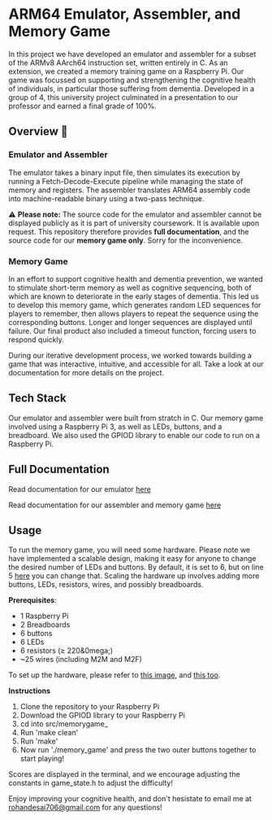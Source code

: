 # ARM64 Emulator, Assembler, and Memory Game
In this project we have developed an emulator and assembler for a subset of the ARMv8 AArch64 instruction set, written entirely in C. As an extension, we created a memory training game on a Raspberry Pi. Our game was focussed on supporting and strengthening the cognitive health of individuals, in particular those suffering from dementia. Developed in a group of 4, this university project culminated in a presentation to our professor and earned a final grade of 100%.

## Overview 📖

### Emulator and Assembler
The emulator takes a binary input file, then simulates its execution by running a Fetch-Decode-Execute pipeline while managing the state of memory and registers. The assembler translates ARM64 assembly code into machine-readable binary using a two-pass technique.

⚠️ **Please note:** The source code for the emulator and assembler cannot be displayed publicly as it is part of university coursework. It is available upon request. This repository therefore provides **full documentation**, and the source code for our **memory game only**. Sorry for the inconvenience.

### Memory Game
In an effort to support cognitive health and dementia prevention, we wanted to stimulate short-term memory as well as cognitive sequencing, both of which are known to deteriorate in the early stages of dementia. This led us to develop this memory game, which generates random LED sequences for players to remember, then allows players to repeat the sequence using the corresponding buttons. Longer and longer sequences are displayed until failure. Our final product also included a timeout function, forcing users to respond quickly.

During our iterative development process, we worked towards building a game that was interactive, intuitive, and accessible for all. Take a look at our documentation for more details on the project.

## Tech Stack
Our emulator and assembler were built from stratch in C. Our memory game involved using a Raspberry Pi 3, as well as LEDs, buttons, and a breadboard. We also used the GPIOD library to enable our code to run on a Raspberry Pi.

## Full Documentation
Read documentation for our emulator [here](doc/interim_report.pdf) 

Read documentation for our assembler and memory game [here](doc/final_report.pdf)

## Usage
To run the memory game, you will need some hardware. Please note we have implemented a scalable design, making it easy for anyone to change the desired number of LEDs and buttons. By default, it is set to 6, but on line 5 [here](src/memorygame_/game_state.h) you can change that. Scaling the hardware up involves adding more buttons, LEDs, resistors, wires, and possibly breadboards.

**Prerequisites**:
- 1 Raspberry Pi
- 2 Breadboards
- 6 buttons
- 6 LEDs
- 6 resistors (&ge; 220&0mega;)
- ~25 wires (including M2M and M2F)

To set up the hardware, please refer to [this image](doc/hardware_pic.jpg), and [this too](doc/hardware_pic_2.jpg).

**Instructions**
1. Clone the repository to your Raspberry Pi
2. Download the GPIOD library to your Raspberry Pi
3. cd into src/memorygame_
4. Run 'make clean'
5. Run 'make'
6. Now run './memory_game' and press the two outer buttons together to start playing!

Scores are displayed in the terminal, and we encourage adjusting the constants in game_state.h to adjust the difficulty!

Enjoy improving your cognitive health, and don't hesistate to email me at rohandesai706@gmail.com for any questions!

